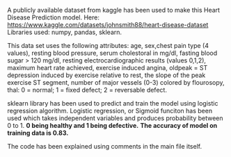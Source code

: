 A publicly available dataset from kaggle has been used to make this Heart Disease Prediction model.
Here: https://www.kaggle.com/datasets/johnsmith88/heart-disease-dataset
Libraries used: numpy, pandas, sklearn.

This data set uses the following attributes:
age, sex,chest pain type (4 values), resting blood pressure, serum cholestoral in mg/dl, fasting blood sugar > 120 mg/dl, resting electrocardiographic results (values 0,1,2), maximum heart rate achieved, exercise induced angina, oldpeak = ST depression induced by exercise relative to rest, the slope of the peak exercise ST segment, number of major vessels (0-3) colored by flourosopy, thal: 0 = normal; 1 = fixed defect; 2 = reversable defect.

sklearn library has been used to predict and train the model using logistic regression algorithm.
Logistic regression, or Sigmoid funciton has been used which takes independent variables and produces probability between 0 to 1. **0 being healthy and 1 being defective.**
**The accuracy of model on training data is 0.83.**

The code has been explained using comments in the main file itself.

